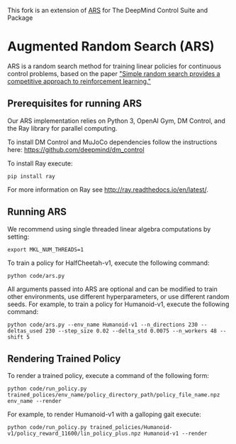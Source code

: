 This fork is an extension of [ARS](https://github.com/modestyachts/ARS) for The DeepMind Control Suite and Package

# Augmented Random Search (ARS)

ARS is a random search method for training linear policies for continuous control problems, based on the paper ["Simple random search provides a competitive approach to reinforcement learning."](https://arxiv.org/abs/1803.07055) 

## Prerequisites for running ARS

Our ARS implementation relies on Python 3, OpenAI Gym, DM Control, and the Ray library for parallel computing.  

To install DM Control and MuJoCo dependencies follow the instructions here:
https://github.com/deepmind/dm_control

To install Ray execute:
``` 
pip install ray
```
For more information on Ray see http://ray.readthedocs.io/en/latest/. 

## Running ARS

We recommend using single threaded linear algebra computations by setting: 
```
export MKL_NUM_THREADS=1
```

To train a policy for HalfCheetah-v1, execute the following command: 

```
python code/ars.py
```

All arguments passed into ARS are optional and can be modified to train other environments, use different hyperparameters, or use  different random seeds.
For example, to train a policy for Humanoid-v1, execute the following command:

```
python code/ars.py --env_name Humanoid-v1 --n_directions 230 --deltas_used 230 --step_size 0.02 --delta_std 0.0075 --n_workers 48 --shift 5
```

## Rendering Trained Policy

To render a trained policy, execute a command of the following form:

```
python code/run_policy.py trained_polices/env_name/policy_directory_path/policy_file_name.npz env_name --render
```

For example, to render Humanoid-v1 with a galloping gait execute:

```
python code/run_policy.py trained_policies/Humanoid-v1/policy_reward_11600/lin_policy_plus.npz Humanoid-v1 --render 
```
